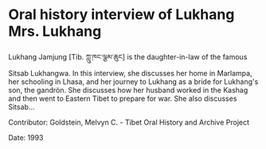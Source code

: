 # Oral history interview of Lukhang Mrs. Lukhang  
Lukhang Jamjung [Tib. ཀླུ་ཁང་ལྕམ་ཆུང] is the daughter-in-law of the famous Sitsab Lukhangwa. In this interview, she discusses her home in Marlampa, her schooling in Lhasa, and her journey to Lukhang as a bride for Lukhang's son, the gandrön. She discusses how her husband worked in the Kashag and then went to Eastern Tibet to prepare for war. She also discusses Sitsab... 

Contributor: Goldstein, Melvyn C. - Tibet Oral History and Archive Project  

Date:
1993  

